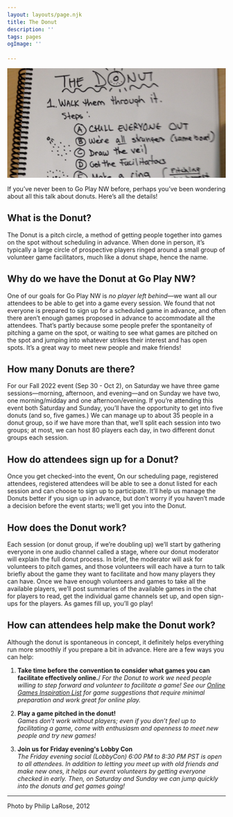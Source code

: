 ```yaml
---
layout: layouts/page.njk
title: The Donut
description: ''
tags: pages
ogImage: ''

---
```

![Image](/images/donut-instructions_2-3.png)

If you’ve never been to Go Play NW before, perhaps you’ve been wondering about all this talk about donuts. Here’s all the details!

## What is the Donut?

The Donut is a pitch circle, a method of getting people together into games on the spot without scheduling in advance. When done in person, it’s typically a large circle of prospective players ringed around a small group of volunteer game facilitators, much like a donut shape, hence the name.

## Why do we have the Donut at Go Play NW?
One of our goals for Go Play NW is _no player left behind_—we want all our attendees to be able to get into a game every session. We found that not everyone is prepared to sign up for a scheduled game in advance, and often there aren’t enough games proposed in advance to accommodate all the attendees. That’s partly because some people prefer the spontaneity of pitching a game on the spot, or waiting to see what games are pitched on the spot and jumping into whatever strikes their interest and has open spots. It’s a great way to meet new people and make friends!

## How many Donuts are there?
For our Fall 2022 event (Sep 30 - Oct 2), on Saturday we have three game sessions—morning, afternoon, and evening—and on Sunday we have two, one morning/midday and one afternoon/evening. If you’re attending this event both Saturday and Sunday, you’ll have the opportunity to get into five donuts (and so, five games.) We can manage up to about 35 people in a donut group, so if we have more than that, we’ll split each session into two groups; at most, we can host 80 players each day, in two different donut groups each session.

## How do attendees sign up for a Donut?
Once you get checked-into the event, On our scheduling page, registered attendees, registered attendees will be able to see a donut listed for each session and can choose to sign up to participate. It’ll help us manage the Donuts better if you sign up in advance, but don’t worry if you haven’t made a decision before the event starts; we’ll get you into the Donut.

## How does the Donut work?
Each session (or donut group, if we’re doubling up) we’ll start by gathering everyone in one audio channel called a stage, where our donut moderator will explain the full donut process. In brief, the moderator will ask for volunteers to pitch games, and those volunteers will each have a turn to talk briefly about the game they want to facilitate and how many players they can have. Once we have enough volunteers and games to take all the available players, we’ll post summaries of the available games in the chat for players to read, get the individual game channels set up, and open sign-ups for the players. As games fill up, you’ll go play!

## How can attendees help make the Donut work?
Although the donut is spontaneous in concept, it definitely helps everything run more smoothly if you prepare a bit in advance. Here are a few ways you can help:

1. **Take time before the convention to consider what games you can facilitate effectively online.**/
    _For the Donut to work we need people willing to step forward and volunteer to facilitate a game! See our [Online Games Inspiration List](/online-games-list) for game suggestions that require minimal preparation and work great for online play._

2. **Play a game pitched in the donut!**\
    _Games don’t work without players; even if you don’t feel up to facilitating a game, come with enthusiasm and openness to meet new people and try new games!_

3. **Join us for Friday evening's Lobby Con**\
    _The Friday evening social (LobbyCon) 6:00 PM to 8:30 PM PST is open to all attendees. In addition to letting you meet up with old friends and make new ones, it helps our event volunteers by getting everyone checked in early. Then, on Saturday and Sunday we can jump quickly into the donuts and get games going!_

---
Photo by Philip LaRose, 2012